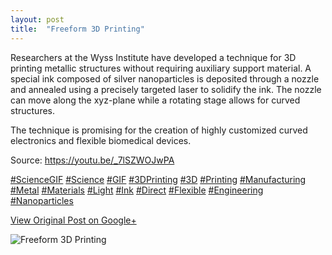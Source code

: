 ```yaml
---
layout: post
title:  "Freeform 3D Printing"
---
```


Researchers at the Wyss Institute have developed a technique for 3D printing
metallic structures without requiring auxiliary support material. A special
ink composed of silver nanoparticles is deposited through a nozzle and
annealed using a precisely targeted laser to solidify the ink. The nozzle can
move along the xyz-plane while a rotating stage allows for curved structures.  
  
The technique is promising for the creation of highly customized curved
electronics and flexible biomedical devices.  
  
Source: <https://youtu.be/_7lSZWOJwPA>  
  
[#ScienceGIF](https://plus.google.com/s/%23ScienceGIF/posts)
[#Science](https://plus.google.com/s/%23Science/posts)
[#GIF](https://plus.google.com/s/%23GIF/posts)
[#3DPrinting](https://plus.google.com/s/%233DPrinting/posts)
[#3D](https://plus.google.com/s/%233D/posts)
[#Printing](https://plus.google.com/s/%23Printing/posts)
[#Manufacturing](https://plus.google.com/s/%23Manufacturing/posts)
[#Metal](https://plus.google.com/s/%23Metal/posts)
[#Materials](https://plus.google.com/s/%23Materials/posts)
[#Light](https://plus.google.com/s/%23Light/posts)
[#Ink](https://plus.google.com/s/%23Ink/posts)
[#Direct](https://plus.google.com/s/%23Direct/posts)
[#Flexible](https://plus.google.com/s/%23Flexible/posts)
[#Engineering](https://plus.google.com/s/%23Engineering/posts)
[#Nanoparticles](https://plus.google.com/s/%23Nanoparticles/posts)

[View Original Post on Google+](https://plus.google.com/+ColinSullender/posts/RXPbvJGbyj2)

![Freeform 3D Printing](/assets/img/2016-05-24-Freeform-3D-Printing.gif)
